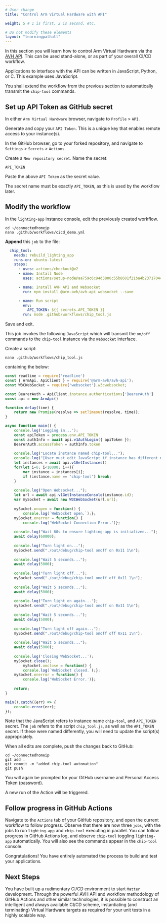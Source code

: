```yaml
---
# User change
title: "Control Arm Virtual Hardware with API"

weight: 5 # 1 is first, 2 is second, etc.

# Do not modify these elements
layout: "learningpathall"
---
```

In this section you will learn how to control Arm Virtual Hardware via the [AVH API](https://app.avh.arm.com/api/docs). This can be used stand-alone, or as part of your overall CI/CD workflow.

Applications to interface with the API can be written in JavaScript, Python, or C. This example uses JavaScript.

You shall extend the workflow from the previous section to automatically transmit the `chip-tool` commands.

## Set up API Token as GitHub secret

In either `Arm Virtual Hardware` browser, navigate to `Profile` > `API`.

Generate and copy your `API Token`. This is a unique key that enables remote access to your instance(s).

In the GitHub browser, go to your forked repository, and navigate to `Settings` > `Secrets` > `Actions`.

Create a `New repository secret`. Name the secret:
```console
API_TOKEN
```
Paste the above `API Token` as the secret value.

The secret name must be exactly `API_TOKEN`, as this is used by the workflow later.

## Modify the workflow

In the `lighting-app` instance console, edit the previously created workflow.
```console
cd ~/connectedhomeip
nano .github/workflows/cicd_demo.yml
```
**Append** this `job` to the file:
```yml
  chip_tool:
    needs: rebuild_lighting_app
    runs-on: ubuntu-latest
    steps:
      - uses: actions/checkout@v2
      - name: Install Node
        uses: actions/setup-node@aa759c6c94d3800c55b8601f21ba4b2371704cb7

      - name: Install AVH API and Websocket
        run: npm install @arm-avh/avh-api websocket --save

      - name: Run script
        env:
          API_TOKEN: ${{ secrets.API_TOKEN }}
        run: node .github/workflows/chip_tool.js
```
Save and exit.

This job invokes the following `JavaScript` which will transmit the `on/off` commands to the `chip-tool` instance via the `Websocket` interface.

Create a script:
```console
nano .github/workflows/chip_tool.js
```
containing the below:
```js
const readline = require('readline')
const { ArmApi, ApiClient } = require('@arm-avh/avh-api');
const W3CWebSocket = require('websocket').w3cwebsocket;

const BearerAuth = ApiClient.instance.authentications['BearerAuth']
const api = new ArmApi()

function delay(time) {
	return new Promise(resolve => setTimeout(resolve, time));
}

async function main() {
	console.log('Logging in...');
	const apiToken = process.env.API_TOKEN
	const authInfo = await api.v1AuthLogin({ apiToken });
	BearerAuth.accessToken = authInfo.token
	
	console.log("Locate instance named chip-tool...");
	console.log("[User must edit JavaScript if instance has different name (or >10000 instances)]");
	let instances = await api.v1GetInstances()
	for(let i=0; i<10000; i++){
		var instance = instances[i];
		if (instance.name == "chip-tool") break;
	}
	
	console.log("Open Websocket...");
	let url = await api.v1GetInstanceConsole(instance.id);
	var mySocket = await new W3CWebSocket(url.url);
	
	mySocket.onopen = function() {
		console.log(`WebSocket open.`);};
	mySocket.onerror = function() {
		console.log('WebSocket Connection Error.')};
	
	console.log("Wait 60s to ensure lighting-app is initialized...");
	await delay(60000);
	
	console.log("Turn light on...");
	mySocket.send("./out/debug/chip-tool onoff on 0x11 1\n");
	
	console.log("Wait 5 seconds...");
	await delay(5000);
	
	console.log("Turn light off...");
	mySocket.send("./out/debug/chip-tool onoff off 0x11 1\n");
	
	console.log("Wait 5 seconds...");
	await delay(5000);
	
	console.log("Turn light on again...");
	mySocket.send("./out/debug/chip-tool onoff on 0x11 1\n");
	
	console.log("Wait 5 seconds...");
	await delay(5000);
	
	console.log("Turn light off again...");
	mySocket.send("./out/debug/chip-tool onoff off 0x11 1\n");
	
	console.log("Wait 5 seconds...");
	await delay(5000);
	
	console.log('Closing WebSocket...');
	mySocket.close();
		mySocket.onclose = function() {
		console.log(`WebSocket closed.`);};
	mySocket.onerror = function() {
		console.log('WebSocket Error.')};
	
	return;
}

main().catch((err) => {
    console.error(err);
});
```
Note that the JavaScript refers to instance name `chip-tool`, and `API_TOKEN` secret. The `job` refers to the script `chip_tool.js`, as well as the `API_TOKEN` secret. If these were named differently, you will need to update the script(s) appropriately.

When all edits are complete, push the changes back to GitHub:
```console
cd ~/connectedhomeip
git add .
git commit -m "added chip-tool automation"
git push
```
You will again be prompted for your GitHub username and Personal Access Token (password).

A new run of the Action will be triggered.

## Follow progress in GitHub Actions

Navigate to the `Actions` tab of your GitHub repository, and open the current workflow to follow progress. Observe that there are now three `jobs`, with the jobs to run `lighting-app` and `chip-tool` executing in parallel. You can follow progress in GitHub Actions log, and observe `chip-tool` toggling `lighting-app` automatically. You will also see the commands appear in the `chip-tool` console.

Congratulations! You have entirely automated the process to build and test your applications.

## Next Steps

You have built up a rudimentary CI/CD environment to start `Matter` development. Through the powerful AVH API and workflow methodology of GitHub Actions and other similar technologies, it is possible to construct an intelligent and always available CI/CD scheme, instantiating (and terminating) Virtual Hardware targets as required for your unit tests in a highly scalable way.
